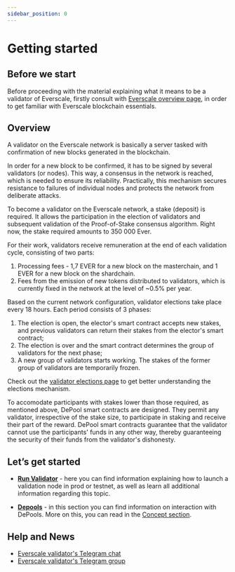 ```yaml
---
sidebar_position: 0
---
```


# Getting started

## Before we start

Before proceeding with the material explaining what it means to be a validator of Everscale, firstly consult with [Everscale overview page](../concept/overview.md), in order to get familiar with Everscale blockchain essentials.

## Overview

A validator on the Everscale network is basically a server tasked with confirmation of new blocks generated in the blockchain. 

In order for a new block to be confirmed, it has to be signed by several validators (or nodes). This way, a consensus in the network is reached, which is needed to ensure its reliability. Practically, this mechanism secures resistance to failures of individual nodes and protects the network from deliberate attacks.

To become a validator on the Everscale network, a stake (deposit) is required. It allows the participation in the election of validators and subsequent validation of the Proof-of-Stake consensus algorithm. Right now, the stake required amounts to 350 000 Ever.

For their work, validators receive  remuneration at the end of each validation cycle, consisting of two parts: 

1. Processing fees - 1,7 EVER for a new block on the masterchain, and 1 EVER for a new block on the shardchain. 
2. Fees from the emission of new tokens distributed to validators, which is currently fixed in the network at the level of ~0.5% per year.

Based on the current network configuration, validator elections take place every 18 hours. Each period consists of 3 phases:

1. The election is open, the elector's smart contract accepts new stakes, and previous validators can return their stakes from the elector's smart contract;
2. The election is over and the smart contract determines the group of validators for the next phase;
3. A new group of validators starts working. The stakes of the former group of validators are temporarily frozen.

Check out the [validator elections page](run-validator/validator-elections.md) to get better understanding the elections mechanism.

To accomodate participants with stakes lower than those required, as mentioned above, DePool smart contracts are designed. They permit any validator, irrespective of the stake size, to participate in staking and receive their part of the reward. DePool smart contracts guarantee that the validator cannot use the participants' funds in any other way, thereby guaranteeing the security of their funds from the validator's dishonesty. 

## Let’s get started

- [**Run Validator**](run-validator/) - here you can find information explaining how to launch a validation node in prod or testnet, as well as learn all additional information regarding this topic.

- [**Depools**](depools/) - in this section you can find information on interaction with DePools. More on this, you can read in the [Concept section](../concept/debot.md).

## Help and News

- [Everscale validator's Telegram chat](https://t.me/freetonvalidators)
- [Everscale validator's Telegram group](https://t.me/ever_validators)
